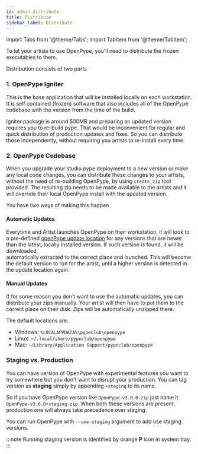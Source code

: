 ```yaml
---
id: admin_distribute
title: Distribute
sidebar_label: Distribute
---
```


import Tabs from '@theme/Tabs';
import TabItem from '@theme/TabItem';

To let your artists to use OpenPype, you'll need to distribute the frozen executables to them.

Distribution consists of two parts

 ### 1. OpenPype Igniter
 
 This is the base application that will be installed locally on each workstation.
 It is self contained (frozen) software that also includes all of the OpenPype codebase with the version
 from the time of the build.

 Igniter package is around 500MB and preparing an updated version requires you to re-build pype. That would be 
 inconvenient for regular and quick distribution of production updates and fixes. So you can distribute those
 independently, without requiring you artists to re-install every time.

 ### 2. OpenPype Codebase

When you upgrade your studio pype deployment to a new version or make any local code changes, you can distribute
these changes to your artists, without the need of re-building OpenPype, by using `create_zip` tool provided.
The resulting zip needs to be made available to the artists and it will override their local OpenPype install
with the updated version.

You have two ways of making this happen

#### Automatic Updates

Everytime and Artist launches OpenPype on their workstation, it will look to a pre-defined 
[openPype update location](#self) for any versions that are newer than the
latest, locally installed version. If such version is found, it will be downloaded,  
automatically extracted to the correct place and launched. This will become the default 
version to run for the artist, until a higher version is detected in the update location again.

#### Manual Updates

If for some reason you don't want to use the automatic updates, you can distribute your
zips manually. Your artist will then have to put them to the correct place on their disk.
Zips will be automatically unzipped there.

The default locations are:

- Windows: `%LOCALAPPDATA%\pypeclub\openpype`
- Linux: `~/.local/share/pypeclub/openpype`
- Mac: `~/Library/Application Support/pypeclub/openpype`


### Staging vs. Production
You can have version of OpenPype with experimental features you want to try somewhere but you
don't want to disrupt your production. You can tag version as **staging** simply by appending `+staging`
to its name.

So if you have OpenPype version like `OpenPype-v3.0.0.zip` just name it `OpenPype-v3.0.0+staging.zip`.
When both these versions are present, production one will always take precedence over staging.

You can run OpenPype with `--use-staging` argument to add use staging versions.

:::note
Running staging version is identified by orange **P** icon in system tray.
:::